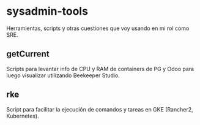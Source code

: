 # sysadmin-tools

Herramientas, scripts y otras cuestiones que voy usando en mi rol como SRE.

## getCurrent

Scripts para levantar info de CPU y RAM de containers de PG y Odoo para luego visualizar utilizando Beekeeper Studio.

## rke

Script para facilitar la ejecución de comandos y tareas en GKE (Rancher2, Kubernetes).
